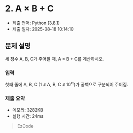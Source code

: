 # 2. A × B + C
- 제출 언어: Python (3.8.1)
- 제출 일자: 2025-08-18 10:14:10

## 문제 설명

세 정수 A, B, C가 주어질 때, A × B + C를 계산하시오.

### 입력
첫째 줄에 A, B, C (1 ≤ A, B, C ≤ 10¹²)가 공백으로 구분되어 주어짐.


### 제출 요약
- 메모리: 3282KB
- 실행 시간: 24ms

> EzCode
